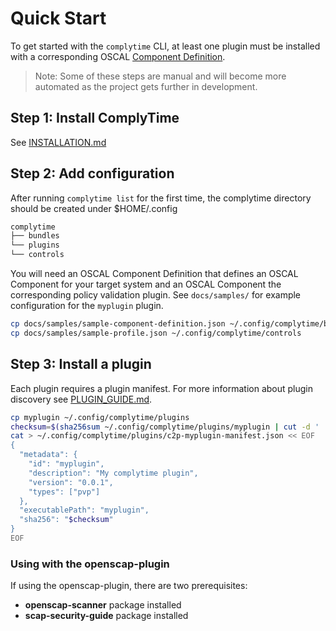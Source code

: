 # Quick Start

To get started with the `complytime` CLI, at least one plugin must be installed with a corresponding OSCAL [Component Definition](https://pages.nist.gov/OSCAL/resources/concepts/layer/implementation/component-definition/).

> Note: Some of these steps are manual and will become more automated as the project gets further in development.

## Step 1: Install ComplyTime

See [INSTALLATION.md](INSTALLATION.md)

## Step 2: Add configuration

After running `complytime list` for the first time, the complytime
directory should be created under $HOME/.config

```markdown
complytime
├── bundles
└── plugins
└── controls
```

You will need an OSCAL Component Definition that defines an OSCAL Component for your target system and an OSCAL Component the corresponding
policy validation plugin. See `docs/samples/` for example configuration for the `myplugin` plugin.

```bash
cp docs/samples/sample-component-definition.json ~/.config/complytime/bundles
cp docs/samples/sample-profile.json ~/.config/complytime/controls
```

## Step 3: Install a plugin

Each plugin requires a plugin manifest. For more information about plugin discovery see [PLUGIN_GUIDE.md](PLUGIN_GUIDE.md).

```bash
cp myplugin ~/.config/complytime/plugins
checksum=$(sha256sum ~/.config/complytime/plugins/myplugin | cut -d ' ' -f 1 )
cat > ~/.config/complytime/plugins/c2p-myplugin-manifest.json << EOF
{
  "metadata": {
    "id": "myplugin",
    "description": "My complytime plugin",
    "version": "0.0.1",
    "types": ["pvp"]
  },
  "executablePath": "myplugin",
  "sha256": "$checksum"
}
EOF
```

### Using with the openscap-plugin

If using the openscap-plugin, there are two prerequisites:
- **openscap-scanner** package installed
- **scap-security-guide** package installed
